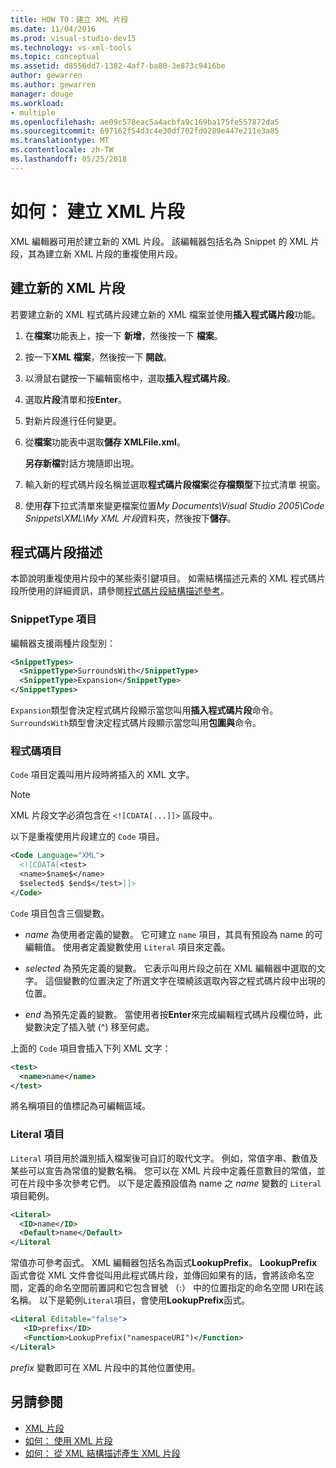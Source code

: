 ```yaml
---
title: HOW TO：建立 XML 片段
ms.date: 11/04/2016
ms.prod: visual-studio-dev15
ms.technology: vs-xml-tools
ms.topic: conceptual
ms.assetid: d8556dd7-1382-4af7-ba80-3e873c9416be
author: gewarren
ms.author: gewarren
manager: douge
ms.workload:
- multiple
ms.openlocfilehash: ae09c578eac5a4acbfa9c169ba175fe557872da5
ms.sourcegitcommit: 697162f54d3c4e30df702fd0289e447e211e3a85
ms.translationtype: MT
ms.contentlocale: zh-TW
ms.lasthandoff: 05/25/2018
---
```

# <a name="how-to-create-xml-snippets"></a>如何： 建立 XML 片段

XML 編輯器可用於建立新的 XML 片段。 該編輯器包括名為 Snippet 的 XML 片段，其為建立新 XML 片段的重複使用片段。

## <a name="to-create-a-new-xml-snippet"></a>建立新的 XML 片段

 若要建立新的 XML 程式碼片段建立新的 XML 檔案並使用**插入程式碼片段**功能。

1.  在**檔案**功能表上，按一下 **新增**，然後按一下 **檔案**。

2.  按一下**XML 檔案**，然後按一下 **開啟**。

3.  以滑鼠右鍵按一下編輯窗格中，選取**插入程式碼片段**。

4.  選取**片段**清單和按**Enter**。

5.  對新片段進行任何變更。

6.  從**檔案**功能表中選取**儲存 XMLFile.xml**。

     **另存新檔**對話方塊隨即出現。

7.  輸入新的程式碼片段名稱並選取**程式碼片段檔案**從**存檔類型**下拉式清單 視窗。

8.  使用**存**下拉式清單來變更檔案位置*My Documents\Visual Studio 2005\Code Snippets\XML\My XML 片段*資料夾，然後按下**儲存**。

## <a name="snippet-description"></a>程式碼片段描述

 本節說明重複使用片段中的某些索引鍵項目。 如需結構描述元素的 XML 程式碼片段所使用的詳細資訊，請參閱[程式碼片段結構描述參考](../ide/code-snippets-schema-reference.md)。

### <a name="snippettype-element"></a>SnippetType 項目

 編輯器支援兩種片段型別：

```xml
<SnippetTypes>
  <SnippetType>SurroundsWith</SnippetType>
  <SnippetType>Expansion</SnippetType>
</SnippetTypes>
```

 `Expansion`類型會決定程式碼片段顯示當您叫用**插入程式碼片段**命令。 `SurroundsWith`類型會決定程式碼片段顯示當您叫用**包圍與**命令。

### <a name="code-element"></a>程式碼項目

 `Code` 項目定義叫用片段時將插入的 XML 文字。

> [!NOTE]
> XML 片段文字必須包含在 `<![CDATA[...]]>` 區段中。


 以下是重複使用片段建立的 `Code` 項目。

```xml
<Code Language="XML">
  <![CDATA[<test>
  <name>$name$</name>
  $selected$ $end$</test>]]>
</Code>
```

 `Code` 項目包含三個變數。

-   $name$ 為使用者定義的變數。 它可建立 `name` 項目，其具有預設為 name 的可編輯值。 使用者定義變數使用 `Literal` 項目來定義。

-   $selected$ 為預先定義的變數。 它表示叫用片段之前在 XML 編輯器中選取的文字。 這個變數的位置決定了所選文字在環繞該選取內容之程式碼片段中出現的位置。

-   $end$ 為預先定義的變數。 當使用者按**Enter**來完成編輯程式碼片段欄位時，此變數決定了插入號 (^) 移至何處。

 上面的 `Code` 項目會插入下列 XML 文字：

```xml
<test>
  <name>name</name>
</test>
```

 將名稱項目的值標記為可編輯區域。

### <a name="literal-element"></a>Literal 項目

 `Literal` 項目用於識別插入檔案後可自訂的取代文字。 例如，常值字串、數值及某些可以宣告為常值的變數名稱。 您可以在 XML 片段中定義任意數目的常值，並可在片段中多次參考它們。 以下是定義預設值為 name 之 $name$ 變數的 `Literal` 項目範例。

```xml
<Literal>
  <ID>name</ID>
  <Default>name</Default>
</Literal
```

 常值亦可參考函式。 XML 編輯器包括名為函式**LookupPrefix**。 **LookupPrefix**函式會從 XML 文件會從叫用此程式碼片段，並傳回如果有的話，會將該命名空間，定義的命名空間前置詞和它包含冒號 （:） 中的位置指定的命名空間 URI在該名稱。 以下是範例`Literal`項目，會使用**LookupPrefix**函式。

```xml
<Literal Editable="false">
   <ID>prefix</ID>
   <Function>LookupPrefix("namespaceURI")</Function>
</Literal>
```

 $prefix$ 變數即可在 XML 片段中的其他位置使用。

## <a name="see-also"></a>另請參閱

- [XML 片段](../xml-tools/xml-snippets.md)
- [如何： 使用 XML 片段](../xml-tools/how-to-use-xml-snippets.md)
- [如何： 從 XML 結構描述產生 XML 片段](../xml-tools/how-to-generate-an-xml-snippet-from-an-xml-schema.md)